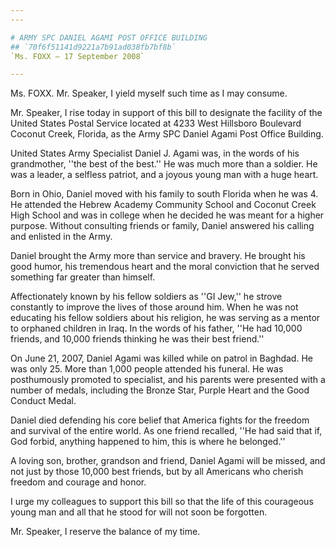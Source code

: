 ```yaml
---
---

# ARMY SPC DANIEL AGAMI POST OFFICE BUILDING
## `70f6f51141d9221a7b91ad038fb7bf8b`
`Ms. FOXX — 17 September 2008`

---
```



Ms. FOXX. Mr. Speaker, I yield myself such time as I may consume.

Mr. Speaker, I rise today in support of this bill to designate the 
facility of the United States Postal Service located at 4233 West 
Hillsboro Boulevard Coconut Creek, Florida, as the Army SPC Daniel 
Agami Post Office Building.



United States Army Specialist Daniel J. Agami was, in the words of 
his grandmother, ''the best of the best.'' He was much more than a 
soldier. He was a leader, a selfless patriot, and a joyous young man 
with a huge heart.

Born in Ohio, Daniel moved with his family to south Florida when he 
was 4. He attended the Hebrew Academy Community School and Coconut 
Creek High School and was in college when he decided he was meant for a 
higher purpose. Without consulting friends or family, Daniel answered 
his calling and enlisted in the Army.

Daniel brought the Army more than service and bravery. He brought his 
good humor, his tremendous heart and the moral conviction that he 
served something far greater than himself.

Affectionately known by his fellow soldiers as ''GI Jew,'' he strove 
constantly to improve the lives of those around him. When he was not 
educating his fellow soldiers about his religion, he was serving as a 
mentor to orphaned children in Iraq. In the words of his father, ''He 
had 10,000 friends, and 10,000 friends thinking he was their best 
friend.''

On June 21, 2007, Daniel Agami was killed while on patrol in Baghdad. 
He was only 25. More than 1,000 people attended his funeral. He was 
posthumously promoted to specialist, and his parents were presented 
with a number of medals, including the Bronze Star, Purple Heart and 
the Good Conduct Medal.

Daniel died defending his core belief that America fights for the 
freedom and survival of the entire world. As one friend recalled, ''He 
had said that if, God forbid, anything happened to him, this is where 
he belonged.''

A loving son, brother, grandson and friend, Daniel Agami will be 
missed, and not just by those 10,000 best friends, but by all Americans 
who cherish freedom and courage and honor.

I urge my colleagues to support this bill so that the life of this 
courageous young man and all that he stood for will not soon be 
forgotten.

Mr. Speaker, I reserve the balance of my time.
